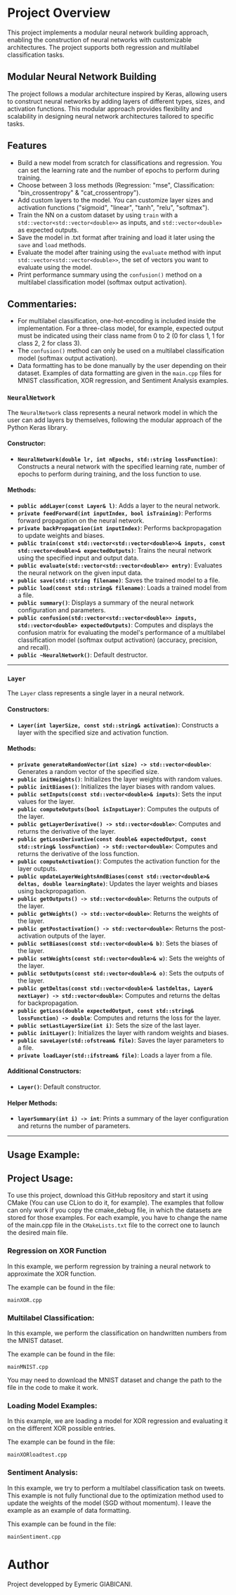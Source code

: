 # Project Overview

This project implements a modular neural network building approach, enabling the construction of neural networks with customizable architectures. The project supports both regression and multilabel classification tasks.

## Modular Neural Network Building

The project follows a modular architecture inspired by Keras, allowing users to construct neural networks by adding layers of different types, sizes, and activation functions. This modular approach provides flexibility and scalability in designing neural network architectures tailored to specific tasks.

## Features
- Build a new model from scratch for classifications and regression. You can set the learning rate and the number of epochs to perform during training.
- Choose between 3 loss methods (Regression: "mse", Classification: "bin_crossentropy" & "cat_crossentropy").
- Add custom layers to the model. You can customize layer sizes and activation functions ("sigmoid", "linear", "tanh", "relu", "softmax").
- Train the NN on a custom dataset by using `train` with a `std::vector<std::vector<double>>` as inputs, and `std::vector<double>` as expected outputs.
- Save the model in .txt format after training and load it later using the `save` and `load` methods.
- Evaluate the model after training using the `evaluate` method with input `std::vector<std::vector<double>>`, the set of vectors you want to evaluate using the model.
- Print performance summary using the `confusion()` method on a multilabel classification model (softmax output activation).

## Commentaries:
- For multilabel classification, one-hot-encoding is included inside the implementation. For a three-class model, for example, expected output must be indicated using their class name from 0 to 2 (0 for class 1, 1 for class 2, 2 for class 3).
- The `confusion()` method can only be used on a multilabel classification model (softmax output activation).
- Data formatting has to be done manually by the user depending on their dataset. Examples of data formatting are given in the `main.cpp` files for MNIST classification, XOR regression, and Sentiment Analysis examples.

### `NeuralNetwork`

The `NeuralNetwork` class represents a neural network model in which the user can add layers by themselves, following the modular approach of the Python Keras library.

#### Constructor:

- **`NeuralNetwork(double lr, int nEpochs, std::string lossFunction)`**: Constructs a neural network with the specified learning rate, number of epochs to perform during training, and the loss function to use.

#### Methods:

- **`public addLayer(const Layer& l)`**: Adds a layer to the neural network.
- **`private feedForward(int inputIndex, bool isTraining)`**: Performs forward propagation on the neural network.
- **`private backPropagation(int inputIndex)`**: Performs backpropagation to update weights and biases.
- **`public train(const std::vector<std::vector<double>>& inputs, const std::vector<double>& expectedOutputs)`**: Trains the neural network using the specified input and output data.
- **`public evaluate(std::vector<std::vector<double>> entry)`**: Evaluates the neural network on the given input data.
- **`public save(std::string filename)`**: Saves the trained model to a file.
- **`public load(const std::string& filename)`**: Loads a trained model from a file.
- **`public summary()`**: Displays a summary of the neural network configuration and parameters.
- **`public confusion(std::vector<std::vector<double>> inputs, std::vector<double> expectedOutputs)`**: Computes and displays the confusion matrix for evaluating the model's performance of a multilabel classification model (softmax output activation) (accuracy, precision, and recall).
- **`public ~NeuralNetwork()`**: Default destructor.

---

### `Layer`

The `Layer` class represents a single layer in a neural network.

#### Constructors:

- **`Layer(int layerSize, const std::string& activation)`**: Constructs a layer with the specified size and activation function.

#### Methods:

- **`private generateRandomVector(int size) -> std::vector<double>`**: Generates a random vector of the specified size.
- **`public initWeights()`**: Initializes the layer weights with random values.
- **`public initBiases()`**: Initializes the layer biases with random values.
- **`public setInputs(const std::vector<double>& inputs)`**: Sets the input values for the layer.
- **`public computeOutputs(bool isInputLayer)`**: Computes the outputs of the layer.
- **`public getLayerDerivative() -> std::vector<double>`**: Computes and returns the derivative of the layer.
- **`public getLossDerivative(const double& expectedOutput, const std::string& lossFunction) -> std::vector<double>`**: Computes and returns the derivative of the loss function.
- **`public computeActivation()`**: Computes the activation function for the layer outputs.
- **`public updateLayerWeightsAndBiases(const std::vector<double>& deltas, double learningRate)`**: Updates the layer weights and biases using backpropagation.
- **`public getOutputs() -> std::vector<double>`**: Returns the outputs of the layer.
- **`public getWeights() -> std::vector<double>`**: Returns the weights of the layer.
- **`public getPostactivation() -> std::vector<double>`**: Returns the post-activation outputs of the layer.
- **`public setBiases(const std::vector<double>& b)`**: Sets the biases of the layer.
- **`public setWeights(const std::vector<double>& w)`**: Sets the weights of the layer.
- **`public setOutputs(const std::vector<double>& o)`**: Sets the outputs of the layer.
- **`public getDeltas(const std::vector<double>& lastdeltas, Layer& nextLayer) -> std::vector<double>`**: Computes and returns the deltas for backpropagation.
- **`public getLoss(double expectedOutput, const std::string& lossFunction) -> double`**: Computes and returns the loss for the layer.
- **`public setLastLayerSize(int i)`**: Sets the size of the last layer.
- **`public initLayer()`**: Initializes the layer with random weights and biases.
- **`public saveLayer(std::ofstream& file)`**: Saves the layer parameters to a file.
- **`private loadLayer(std::ifstream& file)`**: Loads a layer from a file.

#### Additional Constructors:

- **`Layer()`**: Default constructor.

#### Helper Methods:

- **`layerSummary(int i) -> int`**: Prints a summary of the layer configuration and returns the number of parameters.

---

## Usage Example:

## Project Usage:

To use this project, download this GitHub repository and start it using CMake (You can use CLion to do it, for example). The examples that follow can only work if you copy the cmake_debug file, in which the datasets are stored for those examples. For each example, you have to change the name of the main.cpp file in the `CMakeLists.txt` file to the correct one to launch the desired main file.

### Regression on XOR Function

In this example, we perform regression by training a neural network to approximate the XOR function.

The example can be found in the file:
```
mainXOR.cpp
```

### Multilabel Classification:

In this example, we perform the classification on handwritten numbers from the MNIST dataset.

The example can be found in the file:
```
mainMNIST.cpp
```

You may need to download the MNIST dataset and change the path to the file in the code to make it work.

### Loading Model Examples:

In this example, we are loading a model for XOR regression and evaluating it on the different XOR possible entries.

The example can be found in the file:
```
mainXORloadtest.cpp
```

### Sentiment Analysis:

In this example, we try to perform a multilabel classification task on tweets. This example is not fully functional due to the optimization method used to update the weights of the model (SGD without momentum). I leave the example as an example of data formatting.

This example can be found in the file:
```
mainSentiment.cpp
```

# Author
Project developped by Eymeric GIABICANI.

